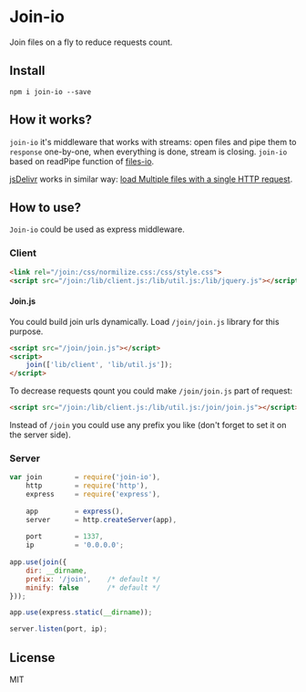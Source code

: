 Join-io
=======

Join files on a fly to reduce requests count.


## Install

`npm i join-io --save`

## How it works?

`join-io` it's middleware that works with streams: open files and pipe them to `response` one-by-one,
when everything is done, stream is closing. `join-io` based on readPipe function of [files-io](https://github.com/coderaiser/files-io "Files-io").

[jsDelivr](https://jsdelivr.com/ "jsDelivr") works in similar way: [load Multiple files with a single HTTP request](https://www.maxcdn.com/blog/jsdelivr-better/ "load Multiple files with a single HTTP").

## How to use?

`Join-io` could be used as express middleware.

### Client

```html
<link rel="/join:/css/normilize.css:/css/style.css">
<script src="/join:/lib/client.js:/lib/util.js:/lib/jquery.js"></script>
```

#### Join.js

You could build join urls dynamically. Load `/join/join.js` library for this purpose.

```html
<script src="/join/join.js"></script>
<script>
    join(['lib/client', 'lib/util.js']);
</script>
```

To decrease requests qount you could make `/join/join.js` part of request:

```html
<script src="/join:/lib/client.js:/lib/util.js:/join/join.js"></script>
```

Instead of `/join` you could use any prefix you like (don't forget to set it on the server side).

### Server

```js
var join        = require('join-io'),
    http        = require('http'),
    express     = require('express'),
    
    app         = express(),
    server      = http.createServer(app),
    
    port        = 1337,
    ip          = '0.0.0.0';
    
app.use(join({
    dir: __dirname,
    prefix: '/join',    /* default */
    minify: false       /* default */
}));

app.use(express.static(__dirname));

server.listen(port, ip);
```

## License

MIT


